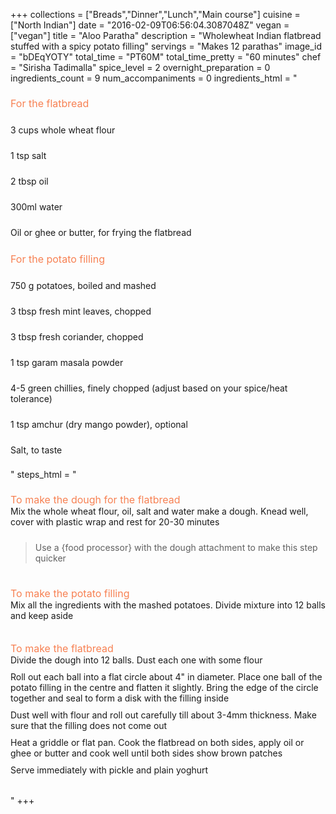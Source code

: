 +++
collections = ["Breads","Dinner","Lunch","Main course"]
cuisine = ["North Indian"]
date = "2016-02-09T06:56:04.3087048Z"
vegan = ["vegan"]
title = "Aloo Paratha"
description = "Wholewheat Indian flatbread stuffed with a spicy potato filling"
servings = "Makes 12 parathas"
image_id = "bDEqYOTY"
total_time = "PT60M"
total_time_pretty = "60 minutes"
chef = "Sirisha Tadimalla"
spice_level = 2
overnight_preparation = 0
ingredients_count = 9
num_accompaniments = 0
ingredients_html = "<ul style='padding-left: 0; list-style: none;'><li style='margin: 8px 0px;padding: 8px 0px;'><span style='font-size: medium; color: #f78153;'>For the flatbread</span></li><li itemprop='recipeIngredient' style='margin: 8px 0px;padding: 8px 0px;'>3 cups whole wheat flour</li><li itemprop='recipeIngredient' style='margin: 8px 0px;padding: 8px 0px;'>1 tsp salt</li><li itemprop='recipeIngredient' style='margin: 8px 0px;padding: 8px 0px;'>2 tbsp oil</li><li itemprop='recipeIngredient' style='margin: 8px 0px;padding: 8px 0px;'>300ml water</li><li itemprop='recipeIngredient' style='margin: 8px 0px;padding: 8px 0px;'>Oil or ghee or butter, for frying the flatbread</li><li style='margin: 8px 0px;padding: 8px 0px;'><span style='font-size: medium; color: #f78153;'>For the potato filling</span></li><li itemprop='recipeIngredient' style='margin: 8px 0px;padding: 8px 0px;'>750 g potatoes, boiled and mashed</li><li itemprop='recipeIngredient' style='margin: 8px 0px;padding: 8px 0px;'>3 tbsp fresh mint leaves, chopped</li><li itemprop='recipeIngredient' style='margin: 8px 0px;padding: 8px 0px;'>3 tbsp fresh coriander, chopped</li><li itemprop='recipeIngredient' style='margin: 8px 0px;padding: 8px 0px;'>1 tsp garam masala powder</li><li itemprop='recipeIngredient' style='margin: 8px 0px;padding: 8px 0px;'>4-5 green chillies, finely chopped (adjust based on your spice/heat tolerance)</li><li itemprop='recipeIngredient' style='margin: 8px 0px;padding: 8px 0px;'>1 tsp amchur (dry mango powder), optional</li><li itemprop='recipeIngredient' style='margin: 8px 0px;padding: 8px 0px;'>Salt, to taste</li></ul>"
steps_html = "<ol style='list-style: none inside; padding-left: 0px;'><li style='list-style: none; margin: 8px 0px;padding: 8px 0px;'><span style='font-size: medium; color: #f78153;'>To make the dough for the flatbread</span><ol style='list-style: none inside; padding-left: 0px;'><li style='padding-bottom: 10px;'><i class='step-track-icon fa fa-square-o'></i><span class='step-text' itemprop='recipeInstructions'>Mix the whole wheat flour, oil, salt and water make a dough. Knead well, cover with plastic wrap and rest for 20-30 minutes</span></li><blockquote>Use a {food processor} with the dough attachment to make this step quicker</blockquote></ol></li><li style='list-style: none; margin: 8px 0px;padding: 8px 0px;'><span style='font-size: medium; color: #f78153;'>To make the potato filling</span><ol style='list-style: none inside; padding-left: 0px;'><li style='padding-bottom: 10px;'><i class='step-track-icon fa fa-square-o'></i><span class='step-text' itemprop='recipeInstructions'>Mix all the ingredients with the mashed potatoes. Divide mixture into 12 balls and keep aside</span></li></ol></li><li style='list-style: none; margin: 8px 0px;padding: 8px 0px;'><span style='font-size: medium; color: #f78153;'>To make the flatbread</span><ol style='list-style: none inside; padding-left: 0px;'><li style='padding-bottom: 10px;'><i class='step-track-icon fa fa-square-o'></i><span class='step-text' itemprop='recipeInstructions'>Divide the dough into 12 balls. Dust each one with some flour</span></li><li style='padding-bottom: 10px;'><i class='step-track-icon fa fa-square-o'></i><span class='step-text' itemprop='recipeInstructions'>Roll out each ball into a flat circle about 4\" in diameter. Place one ball of the potato filling in the centre and flatten it slightly. Bring the edge of the circle together and seal to form a disk with the filling inside</span></li><li style='padding-bottom: 10px;'><i class='step-track-icon fa fa-square-o'></i><span class='step-text' itemprop='recipeInstructions'>Dust well with flour and roll out carefully till about 3-4mm thickness. Make sure that the filling does not come out</span></li><li style='padding-bottom: 10px;'><i class='step-track-icon fa fa-square-o'></i><span class='step-text' itemprop='recipeInstructions'>Heat a griddle or flat pan. Cook the flatbread on both sides, apply oil or ghee or butter and cook well until both sides show brown patches</span></li><li style='padding-bottom: 10px;'><i class='step-track-icon fa fa-square-o'></i><span class='step-text' itemprop='recipeInstructions'>Serve immediately with pickle and plain yoghurt</span></li></ol></li></ol>"
+++
